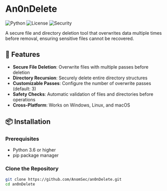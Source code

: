 # An0nDelete

![Python](https://img.shields.io/badge/python-3.6+-blue.svg)
![License](https://img.shields.io/badge/license-MIT-green.svg)
![Security](https://img.shields.io/badge/security-file%20wiper-red.svg)

A secure file and directory deletion tool that overwrites data multiple times before removal, ensuring sensitive files cannot be recovered.

## 🚀 Features

- **Secure File Deletion**: Overwrite files with multiple passes before deletion
- **Directory Recursion**: Securely delete entire directory structures
- **Customizable Passes**: Configure the number of overwrite passes (default: 3)
- **Safety Checks**: Automatic validation of files and directories before operations
- **Cross-Platform**: Works on Windows, Linux, and macOS

## 📦 Installation

### Prerequisites
- Python 3.6 or higher
- pip package manager

### Clone the Repository
```bash
git clone https://github.com/AnomSec/an0nDelete.git
cd an0nDelete
